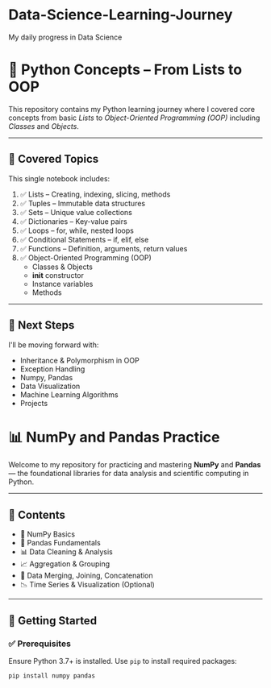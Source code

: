 # Data-Science-Learning-Journey
My daily progress in Data Science
# 🧠 Python Concepts – From Lists to OOP

This repository contains my Python learning journey where I covered core concepts from basic *Lists* to *Object-Oriented Programming (OOP)* including *Classes* and *Objects*.

---

## 📘 Covered Topics

This single notebook includes:

1. ✅ Lists – Creating, indexing, slicing, methods  
2. ✅ Tuples – Immutable data structures  
3. ✅ Sets – Unique value collections  
4. ✅ Dictionaries – Key-value pairs  
5. ✅ Loops – for, while, nested loops  
6. ✅ Conditional Statements – if, elif, else  
7. ✅ Functions – Definition, arguments, return values  
8. ✅ Object-Oriented Programming (OOP)  
   - Classes & Objects  
   - __init__ constructor  
   - Instance variables  
   - Methods  

---

## 🚀 Next Steps

I'll be moving forward with:

- Inheritance & Polymorphism in OOP  
- Exception Handling  
- Numpy, Pandas  
- Data Visualization  
- Machine Learning Algorithms  
- Projects

# 📊 NumPy and Pandas Practice

Welcome to my repository for practicing and mastering **NumPy** and **Pandas** — the foundational libraries for data analysis and scientific computing in Python.

---

## 📌 Contents

- 🧮 NumPy Basics
- 🐼 Pandas Fundamentals
- 📊 Data Cleaning & Analysis
- 📈 Aggregation & Grouping
- 🔄 Data Merging, Joining, Concatenation
- 📉 Time Series & Visualization (Optional)

---

## 🚀 Getting Started

### ✅ Prerequisites

Ensure Python 3.7+ is installed. Use `pip` to install required packages:

```bash
pip install numpy pandas

